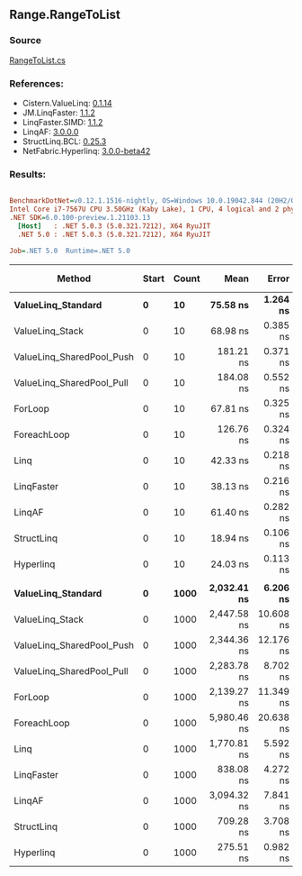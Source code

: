 ﻿## Range.RangeToList

### Source
[RangeToList.cs](../LinqBenchmarks/Range/RangeToList.cs)

### References:
- Cistern.ValueLinq: [0.1.14](https://www.nuget.org/packages/Cistern.ValueLinq/0.1.14)
- JM.LinqFaster: [1.1.2](https://www.nuget.org/packages/JM.LinqFaster/1.1.2)
- LinqFaster.SIMD: [1.1.2](https://www.nuget.org/packages/LinqFaster.SIMD/1.0.3)
- LinqAF: [3.0.0.0](https://www.nuget.org/packages/LinqAF/3.0.0.0)
- StructLinq.BCL: [0.25.3](https://www.nuget.org/packages/StructLinq.BCL/0.25.3)
- NetFabric.Hyperlinq: [3.0.0-beta42](https://www.nuget.org/packages/NetFabric.Hyperlinq/3.0.0-beta42)

### Results:
``` ini

BenchmarkDotNet=v0.12.1.1516-nightly, OS=Windows 10.0.19042.844 (20H2/October2020Update)
Intel Core i7-7567U CPU 3.50GHz (Kaby Lake), 1 CPU, 4 logical and 2 physical cores
.NET SDK=6.0.100-preview.1.21103.13
  [Host]   : .NET 5.0.3 (5.0.321.7212), X64 RyuJIT
  .NET 5.0 : .NET 5.0.3 (5.0.321.7212), X64 RyuJIT

Job=.NET 5.0  Runtime=.NET 5.0  

```
|                    Method | Start | Count |        Mean |     Error |    StdDev | Ratio | RatioSD |  Gen 0 | Gen 1 | Gen 2 | Allocated |
|-------------------------- |------ |------ |------------:|----------:|----------:|------:|--------:|-------:|------:|------:|----------:|
|        **ValueLinq_Standard** |     **0** |    **10** |    **75.58 ns** |  **1.264 ns** |  **0.987 ns** |  **1.11** |    **0.02** | **0.0459** |     **-** |     **-** |      **96 B** |
|           ValueLinq_Stack |     0 |    10 |    68.98 ns |  0.385 ns |  0.341 ns |  1.02 |    0.01 | 0.0459 |     - |     - |      96 B |
| ValueLinq_SharedPool_Push |     0 |    10 |   181.21 ns |  0.371 ns |  0.347 ns |  2.67 |    0.01 | 0.0458 |     - |     - |      96 B |
| ValueLinq_SharedPool_Pull |     0 |    10 |   184.08 ns |  0.552 ns |  0.489 ns |  2.71 |    0.01 | 0.0458 |     - |     - |      96 B |
|                   ForLoop |     0 |    10 |    67.81 ns |  0.325 ns |  0.288 ns |  1.00 |    0.00 | 0.1032 |     - |     - |     216 B |
|               ForeachLoop |     0 |    10 |   126.76 ns |  0.324 ns |  0.271 ns |  1.87 |    0.01 | 0.1297 |     - |     - |     272 B |
|                      Linq |     0 |    10 |    42.33 ns |  0.218 ns |  0.193 ns |  0.62 |    0.00 | 0.0650 |     - |     - |     136 B |
|                LinqFaster |     0 |    10 |    38.13 ns |  0.216 ns |  0.202 ns |  0.56 |    0.00 | 0.0764 |     - |     - |     160 B |
|                    LinqAF |     0 |    10 |    61.40 ns |  0.282 ns |  0.235 ns |  0.91 |    0.00 | 0.0458 |     - |     - |      96 B |
|                StructLinq |     0 |    10 |    18.94 ns |  0.106 ns |  0.094 ns |  0.28 |    0.00 | 0.0459 |     - |     - |      96 B |
|                 Hyperlinq |     0 |    10 |    24.03 ns |  0.113 ns |  0.095 ns |  0.35 |    0.00 | 0.0459 |     - |     - |      96 B |
|                           |       |       |             |           |           |       |         |        |       |       |           |
|        **ValueLinq_Standard** |     **0** |  **1000** | **2,032.41 ns** |  **6.206 ns** |  **5.182 ns** |  **0.95** |    **0.01** | **1.9379** |     **-** |     **-** |   **4,056 B** |
|           ValueLinq_Stack |     0 |  1000 | 2,447.58 ns | 10.608 ns |  9.404 ns |  1.14 |    0.00 | 3.9330 |     - |     - |   8,232 B |
| ValueLinq_SharedPool_Push |     0 |  1000 | 2,344.36 ns | 12.176 ns | 11.389 ns |  1.10 |    0.01 | 1.9379 |     - |     - |   4,056 B |
| ValueLinq_SharedPool_Pull |     0 |  1000 | 2,283.78 ns |  8.702 ns |  7.714 ns |  1.07 |    0.01 | 1.9379 |     - |     - |   4,056 B |
|                   ForLoop |     0 |  1000 | 2,139.27 ns | 11.349 ns | 10.616 ns |  1.00 |    0.00 | 4.0207 |     - |     - |   8,424 B |
|               ForeachLoop |     0 |  1000 | 5,980.46 ns | 20.638 ns | 18.295 ns |  2.79 |    0.01 | 4.0436 |     - |     - |   8,480 B |
|                      Linq |     0 |  1000 | 1,770.81 ns |  5.592 ns |  4.669 ns |  0.83 |    0.00 | 1.9569 |     - |     - |   4,096 B |
|                LinqFaster |     0 |  1000 |   838.08 ns |  4.272 ns |  3.567 ns |  0.39 |    0.00 | 3.8605 |     - |     - |   8,080 B |
|                    LinqAF |     0 |  1000 | 3,094.32 ns |  7.841 ns |  6.951 ns |  1.45 |    0.01 | 1.9379 |     - |     - |   4,056 B |
|                StructLinq |     0 |  1000 |   709.28 ns |  3.708 ns |  3.287 ns |  0.33 |    0.00 | 1.9379 |     - |     - |   4,056 B |
|                 Hyperlinq |     0 |  1000 |   275.51 ns |  0.982 ns |  0.820 ns |  0.13 |    0.00 | 1.9379 |     - |     - |   4,056 B |
